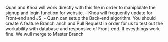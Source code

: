 Quan and Khoa will work directly with this file in order to maniplulate the signup and login function for website. 
    - Khoa will frequently update for Front-end and JS. 
    - Quan can setup the Back-end algorithm. You should create A feature Branch anch and Pull Request in order for us to test out the workability with database and responsive of Front-end. If eveythings work fine. We wull merge to Master Branch